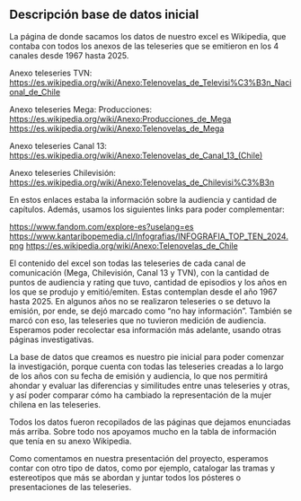 ## Descripción base de datos inicial ##

La página de donde sacamos los datos de nuestro excel es Wikipedia, que contaba con todos los anexos de las teleseries que se emitieron en los 4 canales desde 1967 hasta 2025. 

Anexo teleseries TVN: 
https://es.wikipedia.org/wiki/Anexo:Telenovelas_de_Televisi%C3%B3n_Nacional_de_Chile

Anexo teleseries Mega: 
Producciones: https://es.wikipedia.org/wiki/Anexo:Producciones_de_Mega
https://es.wikipedia.org/wiki/Anexo:Telenovelas_de_Mega

Anexo teleseries Canal 13: 
https://es.wikipedia.org/wiki/Anexo:Telenovelas_de_Canal_13_(Chile)

Anexo teleseries Chilevisión: 
https://es.wikipedia.org/wiki/Anexo:Telenovelas_de_Chilevisi%C3%B3n

En estos enlaces estaba la información sobre la audiencia y cantidad de capítulos. Además, usamos los siguientes links para poder complementar: 

https://www.fandom.com/explore-es?uselang=es
https://www.kantaribopemedia.cl/Infografias/INFOGRAFIA_TOP_TEN_2024.png
https://es.wikipedia.org/wiki/Anexo:Telenovelas_de_Chile

El contenido del excel son todas las teleseries de cada canal de comunicación (Mega, Chilevisión, Canal 13 y TVN), con la cantidad de puntos de audiencia y rating que tuvo, cantidad de episodios y los años en los que se produjo y emitió/emiten. Estas contemplan desde el año 1967 hasta 2025. En algunos años no se realizaron teleseries o se detuvo la emisión, por ende, se dejó marcado como “no hay información”. También se marcó con eso, las teleseries que no tuvieron medición de audiencia. Esperamos poder recolectar esa información más adelante, usando otras páginas investigativas. 

La base de datos que creamos es nuestro pie inicial para poder comenzar la investigación, porque cuenta con todas las teleseries creadas a lo largo de los años con su fecha de emisión y audiencia, lo que nos permitirá ahondar y evaluar las diferencias y similitudes entre unas teleseries y otras, y así poder comparar cómo ha cambiado la representación de la mujer chilena en las teleseries. 

Todos los datos fueron recopilados de las páginas que dejamos enunciadas más arriba. Sobre todo nos apoyamos mucho en la tabla de información que tenía en su anexo Wikipedia. 

Como comentamos en nuestra presentación del proyecto, esperamos contar con otro tipo de datos, como por ejemplo, catalogar las tramas y estereotipos que más se abordan y juntar todos los pósteres o presentaciones de las teleseries. 
